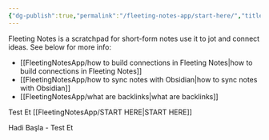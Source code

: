```yaml
---
{"dg-publish":true,"permalink":"/fleeting-notes-app/start-here/","title":"START HERE","tags":["gardenEntry"],"noteIcon":"","created":"2024-06-15T13:31:57.384+03:00","updated":"2024-06-15T13:54:55.773+03:00"}
---
```


Fleeting Notes is a scratchpad for short-form notes use it to jot and connect ideas. See below for more info:

- [[FleetingNotesApp/how to build connections in Fleeting Notes\|how to build connections in Fleeting Notes]]
- [[FleetingNotesApp/how to sync notes with Obsidian\|how to sync notes with Obsidian]]
- [[FleetingNotesApp/what are backlinks\|what are backlinks]]


Test Et [[FleetingNotesApp/START HERE\|START HERE]] 

Hadi Başla - Test Et

